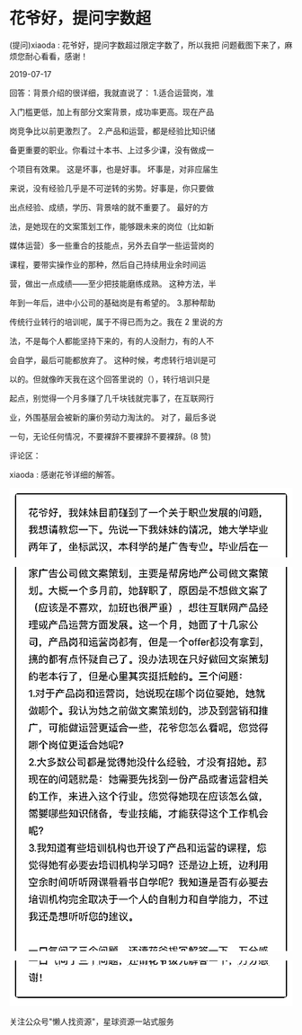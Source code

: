 # 花爷好，提问字数超

(提问)xiaoda : 花爷好，提问字数超过限定字数了，所以我把 问题截图下来了，麻烦您耐心看看，感谢！

2019-07-17

回答：背景介绍的很详细，我就直说了： 1.适合运营岗，准

入门槛更低，加上有部分文案背景，成功率更高。现在产品

岗竞争比以前更激烈了。 2.产品和运营，都是经验比知识储

备更重要的职业。你看过十本书、上过多少课，没有做成一

个项目有效果。 这是坏事，也是好事。 坏事是，对非应届生

来说，没有经验几乎是不可逆转的劣势。好事是，你只要做

出点经验、成绩，学历、背景啥的就不重要了。 最好的方

法，是她现在的文案策划工作，能够跟未来的岗位（比如新

媒体运营）多一些重合的技能点，另外去自学一些运营岗的

课程，要带实操作业的那种，然后自己持续用业余时间运

营，做出一点成绩——至少把技能磨练成熟。 这种方法，半

年到一年后，进中小公司的基础岗是有希望的。 3.那种帮助

传统行业转行的培训呢，属于不得已而为之。我在 2 里说的方

法，不是每个人都能坚持下来的，有的人没耐力，有的人不

会自学，最后可能都放弃了。 这种时候，考虑转行培训是可

以的。但就像昨天我在这个回答里说的（），转行培训只是

起点，别觉得一个月多赚了几千块钱就完事了，在互联网行

业，外围基层会被新的廉价劳动力淘汰的。 对了，最后多说

一句，无论任何情况，不要裸辞不要裸辞不要裸辞。(8 赞)

评论区：

xiaoda : 感谢花爷详细的解答。

![image](img/Image_151.png)

![image](img/Image_152.png)

![image](img/Image_153.png)

关注公众号"懒人找资源"，星球资源一站式服务